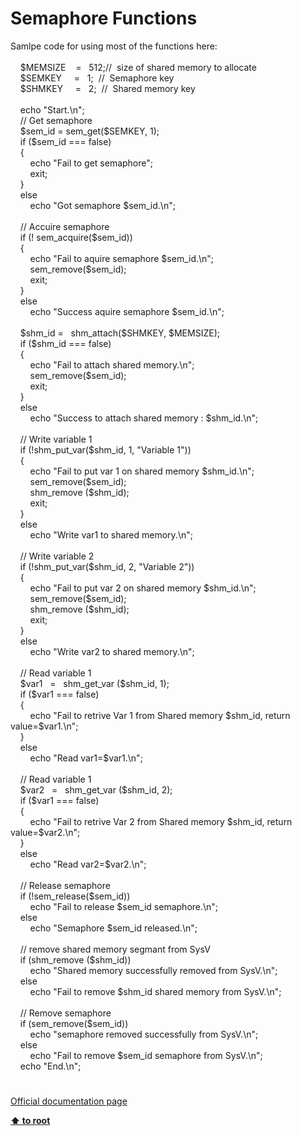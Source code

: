 # Semaphore Functions




<div class="phpcode"><span class="html">
Samlpe code for using most of the functions here:<br><br>&#xA0; &#xA0; $MEMSIZE&#xA0; &#xA0; =&#xA0;&#xA0; 512;//&#xA0; size of shared memory to allocate<br>&#xA0; &#xA0; $SEMKEY&#xA0; &#xA0;&#xA0; =&#xA0;&#xA0; 1;&#xA0; //&#xA0; Semaphore key<br>&#xA0; &#xA0; $SHMKEY&#xA0; &#xA0;&#xA0; =&#xA0;&#xA0; 2;&#xA0; //&#xA0; Shared memory key<br><br>&#xA0; &#xA0; echo &quot;Start.\n&quot;;<br>&#xA0; &#xA0; // Get semaphore<br>&#xA0; &#xA0; $sem_id = sem_get($SEMKEY, 1);<br>&#xA0; &#xA0; if ($sem_id === false)<br>&#xA0; &#xA0; {<br>&#xA0; &#xA0; &#xA0; &#xA0; echo &quot;Fail to get semaphore&quot;;<br>&#xA0; &#xA0; &#xA0; &#xA0; exit;<br>&#xA0; &#xA0; }<br>&#xA0; &#xA0; else<br>&#xA0; &#xA0; &#xA0; &#xA0; echo &quot;Got semaphore $sem_id.\n&quot;;<br><br>&#xA0; &#xA0; // Accuire semaphore<br>&#xA0; &#xA0; if (! sem_acquire($sem_id))<br>&#xA0; &#xA0; {<br>&#xA0; &#xA0; &#xA0; &#xA0; echo &quot;Fail to aquire semaphore $sem_id.\n&quot;;<br>&#xA0; &#xA0; &#xA0; &#xA0; sem_remove($sem_id);<br>&#xA0; &#xA0; &#xA0; &#xA0; exit;<br>&#xA0; &#xA0; }<br>&#xA0; &#xA0; else<br>&#xA0; &#xA0; &#xA0; &#xA0; echo &quot;Success aquire semaphore $sem_id.\n&quot;;<br><br>&#xA0; &#xA0; $shm_id =&#xA0;&#xA0; shm_attach($SHMKEY, $MEMSIZE);<br>&#xA0; &#xA0; if ($shm_id === false)<br>&#xA0; &#xA0; {<br>&#xA0; &#xA0; &#xA0; &#xA0; echo &quot;Fail to attach shared memory.\n&quot;;<br>&#xA0; &#xA0; &#xA0; &#xA0; sem_remove($sem_id);<br>&#xA0; &#xA0; &#xA0; &#xA0; exit;<br>&#xA0; &#xA0; }<br>&#xA0; &#xA0; else<br>&#xA0; &#xA0; &#xA0; &#xA0; echo &quot;Success to attach shared memory : $shm_id.\n&quot;;<br><br>&#xA0; &#xA0; // Write variable 1<br>&#xA0; &#xA0; if (!shm_put_var($shm_id, 1, &quot;Variable 1&quot;))<br>&#xA0; &#xA0; {<br>&#xA0; &#xA0; &#xA0; &#xA0; echo &quot;Fail to put var 1 on shared memory $shm_id.\n&quot;;<br>&#xA0; &#xA0; &#xA0; &#xA0; sem_remove($sem_id);<br>&#xA0; &#xA0; &#xA0; &#xA0; shm_remove ($shm_id);<br>&#xA0; &#xA0; &#xA0; &#xA0; exit;<br>&#xA0; &#xA0; }<br>&#xA0; &#xA0; else<br>&#xA0; &#xA0; &#xA0; &#xA0; echo &quot;Write var1 to shared memory.\n&quot;;<br><br>&#xA0; &#xA0; // Write variable 2<br>&#xA0; &#xA0; if (!shm_put_var($shm_id, 2, &quot;Variable 2&quot;))<br>&#xA0; &#xA0; {<br>&#xA0; &#xA0; &#xA0; &#xA0; echo &quot;Fail to put var 2 on shared memory $shm_id.\n&quot;;<br>&#xA0; &#xA0; &#xA0; &#xA0; sem_remove($sem_id);<br>&#xA0; &#xA0; &#xA0; &#xA0; shm_remove ($shm_id);<br>&#xA0; &#xA0; &#xA0; &#xA0; exit;<br>&#xA0; &#xA0; }<br>&#xA0; &#xA0; else<br>&#xA0; &#xA0; &#xA0; &#xA0; echo &quot;Write var2 to shared memory.\n&quot;;<br><br>&#xA0; &#xA0; // Read variable 1<br>&#xA0; &#xA0; $var1&#xA0;&#xA0; =&#xA0;&#xA0; shm_get_var ($shm_id, 1);<br>&#xA0; &#xA0; if ($var1 === false)<br>&#xA0; &#xA0; {<br>&#xA0; &#xA0; &#xA0; &#xA0; echo &quot;Fail to retrive Var 1 from Shared memory $shm_id, return value=$var1.\n&quot;;<br>&#xA0; &#xA0; }<br>&#xA0; &#xA0; else<br>&#xA0; &#xA0; &#xA0; &#xA0; echo &quot;Read var1=$var1.\n&quot;;<br><br>&#xA0; &#xA0; // Read variable 1<br>&#xA0; &#xA0; $var2&#xA0;&#xA0; =&#xA0;&#xA0; shm_get_var ($shm_id, 2);<br>&#xA0; &#xA0; if ($var1 === false)<br>&#xA0; &#xA0; {<br>&#xA0; &#xA0; &#xA0; &#xA0; echo &quot;Fail to retrive Var 2 from Shared memory $shm_id, return value=$var2.\n&quot;;<br>&#xA0; &#xA0; }<br>&#xA0; &#xA0; else<br>&#xA0; &#xA0; &#xA0; &#xA0; echo &quot;Read var2=$var2.\n&quot;;<br><br>&#xA0; &#xA0; // Release semaphore<br>&#xA0; &#xA0; if (!sem_release($sem_id))<br>&#xA0; &#xA0; &#xA0; &#xA0; echo &quot;Fail to release $sem_id semaphore.\n&quot;;<br>&#xA0; &#xA0; else<br>&#xA0; &#xA0; &#xA0; &#xA0; echo &quot;Semaphore $sem_id released.\n&quot;;<br><br>&#xA0; &#xA0; // remove shared memory segmant from SysV<br>&#xA0; &#xA0; if (shm_remove ($shm_id))<br>&#xA0; &#xA0; &#xA0; &#xA0; echo &quot;Shared memory successfully removed from SysV.\n&quot;;<br>&#xA0; &#xA0; else<br>&#xA0; &#xA0; &#xA0; &#xA0; echo &quot;Fail to remove $shm_id shared memory from SysV.\n&quot;;<br><br>&#xA0; &#xA0; // Remove semaphore<br>&#xA0; &#xA0; if (sem_remove($sem_id))<br>&#xA0; &#xA0; &#xA0; &#xA0; echo &quot;semaphore removed successfully from SysV.\n&quot;;<br>&#xA0; &#xA0; else<br>&#xA0; &#xA0; &#xA0; &#xA0; echo &quot;Fail to remove $sem_id semaphore from SysV.\n&quot;;<br>&#xA0; &#xA0; echo &quot;End.\n&quot;;</span>
</div>
  

#

[Official documentation page](https://www.php.net/manual/en/ref.sem.php)

**[⬆ to root](/)**